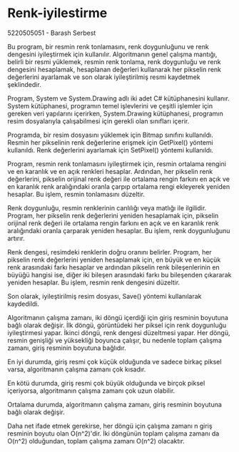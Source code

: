 # Renk-iyilestirme
5220505051 - Barash Serbest 

  Bu program, bir resmin renk tonlamasını, renk doygunluğunu ve renk dengesini iyileştirmek 
için kullanılır. Algoritmanın genel çalışma mantığı, belirli bir resmi yüklemek, resmin 
renk tonlama, renk doygunluğu ve renk dengesini hesaplamak, hesaplanan değerleri kullanarak 
her pikselin renk değerlerini ayarlamak ve son olarak iyileştirilmiş resmi kaydetmek şeklindedir.

  Program, System ve System.Drawing adlı iki adet C# kütüphanesini kullanır. System kütüphanesi, 
programın temel işlevlerini ve çeşitli işlemler için gereken veri yapılarını içerirken, 
System.Drawing kütüphanesi, programın resim dosyalarıyla çalışabilmesi için gerekli olan sınıfları içerir.

  Programda, bir resim dosyasını yüklemek için Bitmap sınıfını kullanıldı. Resmin her pikselinin 
renk değerlerine erişmek için GetPixel() yöntemi kullanıldı. Renk değerlerini ayarlamak için 
SetPixel() yöntemi kullanıldı.

  Program, resmin renk tonlamasını iyileştirmek için, resmin ortalama rengini ve en karanlık ve 
en açık renkleri hesaplar. Ardından, her pikselin renk değerlerini, pikselin orijinal renk değeri 
ile ortalama rengin farkını en açık ve en karanlık renk aralığındaki oranla çarpıp ortalama rengi 
ekleyerek yeniden hesaplar. Bu işlem, resmin tonlamasını düzeltir.

  Renk doygunluğu, resmin renklerinin canlılığı veya matlığı ile ilgilidir. Program, her pikselin 
renk değerlerini yeniden hesaplamak için, pikselin orijinal renk değeri ile ortalama rengin farkını 
en açık ve en karanlık renk aralığındaki oranla çarparak yeniden hesaplar. Bu işlem, renk doygunluğunu artırır.

  Renk dengesi, resimdeki renklerin doğru oranını belirler. Program, her pikselin renk değerlerini
yeniden hesaplamak için, en büyük ve en küçük renk arasındaki farkı hesaplar ve ardından pikselin 
renk bileşenlerinin en büyüğü hangisi ise, diğer iki bileşen arasındaki farkı bu bileşenden çıkararak
yeniden hesaplar. Bu işlem, resmin renk dengesini düzeltir.

  Son olarak, iyileştirilmiş resim dosyası, Save() yöntemi kullanılarak kaydedildi.

  Algoritmanın çalışma zamanı, iki döngü içerdiği için giriş resminin boyutuna bağlı olarak değişir. 
İlk döngü, görüntüdeki her piksel için renk doygunluğu iyileştirmesi yapar. İkinci döngü, renk dengesi 
düzeltmesi yapar. Her döngü, resmin genişliği ve yüksekliği boyunca çalışır, bu nedenle toplam çalışma 
zamanı, giriş resminin boyutuna bağlıdır.

  En iyi durumda, giriş resmi çok küçük olduğunda ve sadece birkaç piksel varsa, algoritmanın 
çalışma zamanı çok kısadır.

En kötü durumda, giriş resmi çok büyük olduğunda ve birçok piksel içeriyorsa, algoritmanın çalışma 
zamanı çok uzun olabilir.

Ortalama durumda, algoritmanın çalışma zamanı, giriş resminin boyutuna bağlı olarak değişir.

  Daha net ifade etmek gerekirse, her döngü için çalışma zamanı n giriş resminin boyutu olan O(n^2)'dir. 
İki döngünün toplam çalışma zamanı da O(n^2) olduğundan, toplam çalışma zamanı O(n^2) olacaktır.
